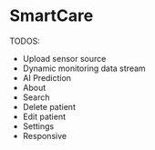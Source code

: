 # SmartCare

TODOS:

-   Upload sensor source
-   Dynamic monitoring data stream
-   AI Prediction
-   About
-   Search
-   Delete patient
-   Edit patient
-   Settings
-   Responsive
